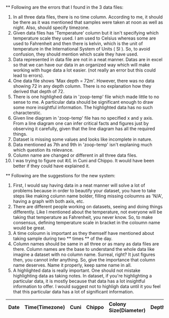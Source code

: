 
** Following are the errors that I found in the 3 data files:

1. In all three data files, there is no time column. According to me, it should be there as it was mentioned that samples were taken at noon as well as night. Also, should specify timezone.
2. Given data files has 'Temperature' column but it isn't specifying which temperature scale they used. I am used to Celsius whereas some are used to Fahrenheit and then there is kelvin, which is the unit of temperature in the International System of Units ( SI ). So, to avoid confusion, they should mention which scale they have used.
3. Data represented in data file are not in a neat manner. Datas are in excel so that we can have our data in an organized way which will make working with huge data a lot easier. (not really an error but this could lead to errors).
4. One data file shows 'Max depth = 72m'. However, there was no data showing 72 in any depth column. There is no explanation how they derived that depth of 72.
5. There is one highlighed data in 'zoop-temp' file which made little to no sense to me. A particular data should be significant enough to draw some more insightful information. The highlighted data has no such characterstic.
6. Given line diagram in 'zoop-temp' file has no specified x and y axis. From a line diagram one can infer critical facts and figures just by observing it carefully, given that the line diagram has all the required things. 
7. Dataset is missing some values and looks like incomplete in nature.
8. Data mentioned as 7th and 9th in 'zoop-temp' isn't explaning much which question its relevance. 
9. Column name are changed or different in all three data files.
10. I was trying to figure out _#/L_ in Cuni and Chippo. It would have been better if they could have explained it. 

** Following are the suggestions for the new system:

1. First, I would say having data in a neat manner will solve a lot of problems because in order to beautify your dataset, you have to take steps like making column name bolder, filling missing coloumns as 'N/A', having a graph with both axis, etc.
2. There are different people working on datasets, seeing and doing things differently. Like I mentioned about the temperature, not everyone will be taking that temperature as Fahrenheit, you never know. So, to make consensus, defining temperature scale in bracket in the coloumn name would be great. 
3. A time coloumn is important as they themself have mentioned about taking sample during two ** times ** of the day.
4. Column names should be same in all three or as many as data files are there. Column names are the base to understand the whole data like imagine a dataset with no column name. Surreal, right? It just figures then, you cannot infer anything. So, give the importance that column name deserves. Name it properly, keep same name in all.
5. A highlighted data is really important. One should not mistake highlighting data as taking notes. In dataset, if you're highlighting a particular data, it is mostly because that data has a lot insightful information to offer. I would suggest not to highligh data until it you feel that this particular data has a lot of significant information. 


| Date 	| Time(Timezone) 	| Cuni 	| Chippo 	| Colony Size(Diameter) 	| Depth(Unit) 	| Temperature(Unit) 	| Chlorophylla 	|
|------	|:---------------	|:-----	|:-------	|:----------------------	|:------------	|:------------------	|:-------------	|

